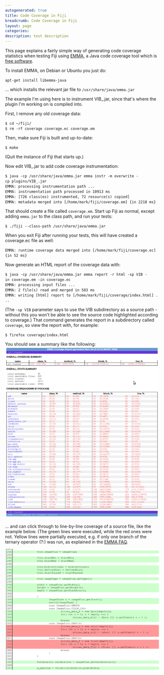 ```yaml
---
autogenerated: true
title: Code Coverage in Fiji
breadcrumb: Code Coverage in Fiji
layout: page
categories: 
description: test description
---
```


This page explains a fairly simple way of generating code coverage statistics when testing Fiji using [EMMA](http://emma.sourceforge.net/), a Java code coverage tool which is [free software](http://www.gnu.org/philosophy/free-sw.html).

To install EMMA, on Debian or Ubuntu you just do:

`apt-get install libemma-java`

... which installs the relevant jar file to `/usr/share/java/emma.jar`

The example I'm using here is to instrument VIB\_.jar, since that's where the plugin I'm working on is compiled into.

First, I remove any old coverage data:

`$ cd ~/fiji/`  
`$ rm -rf coverage coverage.ec coverage.em`

Then, make sure Fiji is built and up-to-date:

`$ make`

(Quit the instance of Fiji that starts up.)

Now edit VIB\_.jar to add code coverage instrumentation:

`$ java -cp /usr/share/java/emma.jar emma instr -m overwrite -cp plugins/VIB_.jar`  
`EMMA: processing instrumentation path ...`  
`EMMA: instrumentation path processed in 10913 ms`  
`EMMA: [726 class(es) instrumented, 72 resource(s) copied]`  
`EMMA: metadata merged into [/home/mark/fiji/coverage.em] {in 2218 ms}`

That should create a file called `coverage.em`. Start up Fiji as normal, except adding `emma.jar` to the class path, and run your tests:

`$ ./fiji --class-path /usr/share/java/emma.jar`

When you exit Fiji after running your tests, this will have created a coverage.ec file as well:

`EMMA: runtime coverage data merged into [/home/mark/fiji/coverage.ec] {in 52 ms}`

Now generate an HTML report of the coverage data with:

`$ java -cp /usr/share/java/emma.jar emma report -r html -sp VIB -in coverage.em -in coverage.ec`  
`EMMA: processing input files ...`  
`EMMA: 2 file(s) read and merged in 583 ms`  
`EMMA: writing [html] report to [/home/mark/fiji/coverage/index.html] ...`

(The `-sp VIB` parameter says to use the VIB subdirectory as a source path - without this you won't be able to see the source code highlighted according to coverage.) That command generates the report in a subdirectory called `coverage`, so view the report with, for example:

`$ firefox coverage/index.html`

You should see a summary like the following: ![Coverage-summary.png](/images/pages/Coverage-summary.png "Coverage-summary.png")

... and can click through to line-by-line coverage of a source file, like the example below. (The green lines were executed, while the red ones were not. Yellow lines were partially executed, e.g. if only one branch of the ternary operator (?:) was run, as explained in the [EMMA FAQ](http://emma.sourceforge.net/faq.html#faq-N101CF).

![Coverage-file.png](/images/pages/Coverage-file.png "Coverage-file.png")
